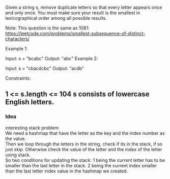 Given a string s, remove duplicate letters so that every letter appears once and only once. You must make sure your result is the smallest in lexicographical order among all possible results.

Note: This question is the same as 1081: https://leetcode.com/problems/smallest-subsequence-of-distinct-characters/

 

Example 1:

Input: s = "bcabc"
Output: "abc"
Example 2:

Input: s = "cbacdcbc"
Output: "acdb"
 

Constraints:

1 <= s.length <= 104
s consists of lowercase English letters.
-----------------------------------------
### Idea
interesting stack problem<br>
We need a hashmap that have the letter as the key and the index number as the value. <br>
Then we loop through the letters in the string, check if its in the stack, if so just skip. Otherwise check the value of the letter and the index of the letter using stack. <br>
So two conditions for updating the stack: 1 being the current letter has to be smaller than the last letter in the stack. 2 being the current index smaller than the last letter index value in the hashmap we created. <br>
